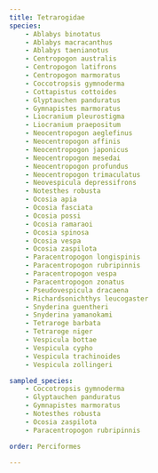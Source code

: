 ```yaml
---
title: Tetrarogidae
species:
    - Ablabys binotatus
    - Ablabys macracanthus
    - Ablabys taenianotus
    - Centropogon australis
    - Centropogon latifrons
    - Centropogon marmoratus
    - Coccotropsis gymnoderma
    - Cottapistus cottoides
    - Glyptauchen panduratus
    - Gymnapistes marmoratus
    - Liocranium pleurostigma
    - Liocranium praepositum
    - Neocentropogon aeglefinus
    - Neocentropogon affinis
    - Neocentropogon japonicus
    - Neocentropogon mesedai
    - Neocentropogon profundus
    - Neocentropogon trimaculatus
    - Neovespicula depressifrons
    - Notesthes robusta
    - Ocosia apia
    - Ocosia fasciata
    - Ocosia possi
    - Ocosia ramaraoi
    - Ocosia spinosa
    - Ocosia vespa
    - Ocosia zaspilota
    - Paracentropogon longispinis
    - Paracentropogon rubripinnis
    - Paracentropogon vespa
    - Paracentropogon zonatus
    - Pseudovespicula dracaena
    - Richardsonichthys leucogaster
    - Snyderina guentheri
    - Snyderina yamanokami
    - Tetraroge barbata
    - Tetraroge niger
    - Vespicula bottae
    - Vespicula cypho
    - Vespicula trachinoides
    - Vespicula zollingeri

sampled_species:
    - Coccotropsis gymnoderma
    - Glyptauchen panduratus
    - Gymnapistes marmoratus
    - Notesthes robusta
    - Ocosia zaspilota
    - Paracentropogon rubripinnis

order: Perciformes

---
```

